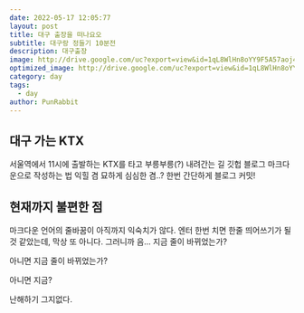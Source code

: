 ```yaml
---
date: 2022-05-17 12:05:77
layout: post
title: 대구 출장을 떠나요오
subtitle: 대구랑 정들기 10분전
description: 대구출장
image: http://drive.google.com/uc?export=view&id=1qL8WlHn8oYY9F5A57aoj4Fgu825Mg19u
optimized_image: http://drive.google.com/uc?export=view&id=1qL8WlHn8oYY9F5A57aoj4Fgu825Mg19u
category: day
tags:
  - day
author: PunRabbit
---
```


## 대구 가는 KTX

서울역에서 11시에 출발하는 KTX를 타고 부릉부릉(?) 내려간는 길
깃헙 블로그 마크다운으로 작성하는 법 익힐 겸
묘하게 심심한 겸..? 한번 간단하게 블로그 커밋!


## 현재까지 불편한 점

마크다운 언어의 줄바꿈이 아직까지 익숙치가 않다.
엔터 한번 치면 한줄 띄어쓰기가 될 것 같았는데, 막상 또 아니다.
그러니까 음...
지금 줄이 바뀌었는가?

아니면 지금 줄이 바뀌었는가?


아니면 지금?

난해하기 그지없다.











